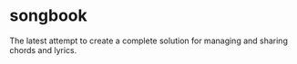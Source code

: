 # songbook
The latest attempt to create a complete solution for managing and sharing chords and lyrics.
